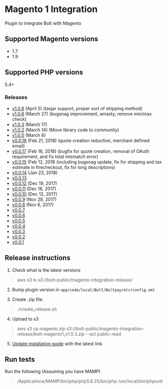 # Magento 1 Integration
Plugin to integrate Bolt with Magento

## Supported Magento versions
+ 1.7
+ 1.9

## Supported PHP versions
5.4+

### Releases
+ [v1.0.6](https://s3-us-west-1.amazonaws.com/bolt-public/magento-integration-release/bolt-magento1_v1.0.7.zip) (April 5) (taxjar support, proper sort of shipping method)
+ [v1.0.6](https://s3-us-west-1.amazonaws.com/bolt-public/magento-integration-release/bolt-magento1_v1.0.6.zip) (March 27) (bugsnag improvement, amasty, remove min/max check)
+ [v1.0.3](https://s3-us-west-1.amazonaws.com/bolt-public/magento-integration-release/bolt-magento1_v1.0.3.zip) (March 17)
+ [v1.0.2](https://s3-us-west-1.amazonaws.com/bolt-public/magento-integration-release/magento1.0.2.zip) (March 14) (Move library code to community)
+ [v1.0.0](https://s3-us-west-1.amazonaws.com/bolt-public/magento-integration-release/magento1.0.0.zip) (March 6)
+ [v0.0.18](https://s3-us-west-1.amazonaws.com/bolt-public/magento-integration-release/magento0018.zip) (Feb 21, 2018) (quote creation reduction, merchant defined email)
+ [v0.0.17](https://s3-us-west-1.amazonaws.com/bolt-public/magento-integration-release/magento0017.zip) (Feb 16, 2018) (bugfix for quote creation, removal of OAuth requirement, and fix total mismatch error)
+ [v0.0.15](https://s3-us-west-1.amazonaws.com/bolt-public/magento-integration-release/magento_integration_v0015.zip) (Feb 12, 2018 (including bugsnag update, fix for shipping and tax estimate in firecheckout, fix for long descriptions)
+ [v0.0.14](https://s3-us-west-1.amazonaws.com/bolt-public/magento-integration-release/magento_integration_v0014.zip) (Jan 23, 2018)
+ [v0.0.13](https://s3-us-west-1.amazonaws.com/bolt-public/magento-integration-release/magento_integration_v0013.zip)
+ [v0.0.12](https://s3-us-west-1.amazonaws.com/bolt-public/magento-integration-release/magento_integration_v0012.tar.gz) (Dec 19, 2017)
+ [v0.0.11](https://s3-us-west-1.amazonaws.com/bolt-public/magento-integration-release/magento_integration_v0011.tar.gz) (Dec 18, 2017)
+ [v0.0.10](https://s3-us-west-1.amazonaws.com/bolt-public/magento-integration-release/magento_integration_v0010.tar.gz) (Dec 13, 2017)
+ [v0.0.9](https://s3-us-west-1.amazonaws.com/bolt-public/magento-integration-release/magento_integration_v009.tar.gz) (Nov 28, 2017)
+ [v0.0.8](https://s3-us-west-1.amazonaws.com/bolt-public/magento-integration-release/magento_integration_v008.tar.gz) (Nov 6, 2017)
+ [v0.0.7](https://s3-us-west-1.amazonaws.com/bolt-public/magento-integration-release/magento_integration_v007.tar.gz)
+ [v0.0.6](https://s3-us-west-1.amazonaws.com/bolt-public/magento-integration-release/magento_integration_v006.tar.gz)
+ [v0.0.5](https://s3-us-west-1.amazonaws.com/bolt-public/magento-integration-release/magento_integration_v005.tar.gz)
+ [v0.0.4](https://s3-us-west-1.amazonaws.com/bolt-public/magento-integration-release/magento_integration_v004.tar.gz)
+ [v0.0.3](https://s3-us-west-1.amazonaws.com/bolt-public/magento-integration-release/magento_integration_v003.tar.gz)
+ [v0.0.2](https://s3-us-west-1.amazonaws.com/bolt-public/magento-integration-release/magento_integration_v002.tar.gz)
+ [v0.0.1](https://s3-us-west-1.amazonaws.com/bolt-public/magento-integration-release/magento_integration_v001.tar.gz)

## Release instructions

1. Check what is the latest versions

> aws s3 ls s3://bolt-public/magento-integration-release/

2. Bump plugin version in `app/code/local/Bolt/Boltpay/etc/config.xml`

3. Create .zip file.

> ./create_release.sh

4. Upload to s3

> aws s3 cp magento.zip s3://bolt-public/magento-integration-release/bolt-magento1_v1.0.3.zip --acl public-read

5. [Update installation guide](https://dash.readme.io/project/bolt/v1/docs/magento-integration-guide) with the latest link


## Run tests

Run the following (Assuming you have MAMP)

> /Applications/MAMP/bin/php/php5.6.25/bin/php /usr/local/bin/phpunit
